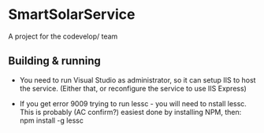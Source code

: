 # SmartSolarService
A project for the codevelop/ team

## Building & running

  - You need to run Visual Studio as administrator, so it can setup IIS to host the service.
  (Either that, or reconfigure the service to use IIS Express)
  
  - If you get error 9009 trying to run lessc - you will need to nstall lessc. 
This is probably (AC confirm?) easiest done by installing NPM, then: npm install -g lessc
